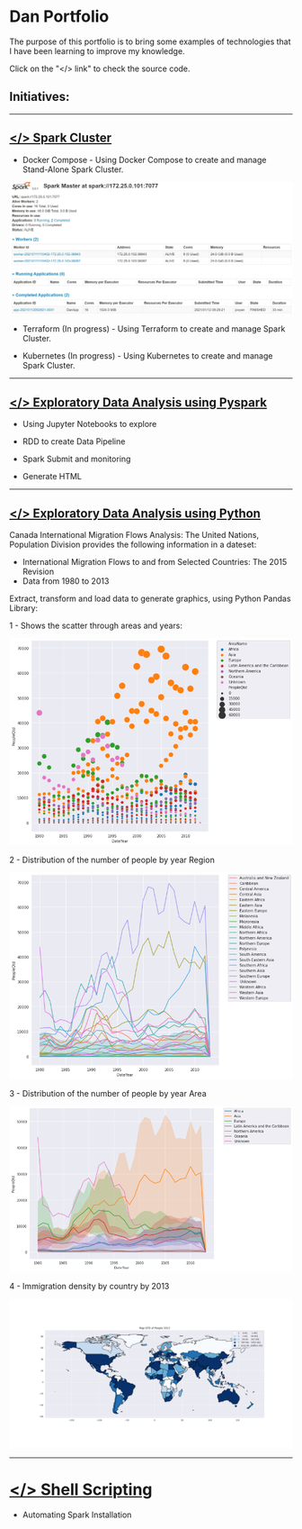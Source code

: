 # Dan Portfolio

The purpose of this portfolio is to bring some examples of technologies that I have been learning to improve my knowledge.

Click on the "</> link" to check the source code.

## Initiatives:
----------- 

## [</> Spark Cluster](https://github.com/DaniloNunesMelo/Dan_Portfolio_Code/tree/master/spark-cluster)

* Docker Compose - Using Docker Compose to create and manage Stand-Alone Spark Cluster.

![SparkMaster](https://github.com/DaniloNunesMelo/Dan_Portfolio_Code/raw/master/spark-cluster/docker-compose/SparkMaster.JPG?raw=true)

* Terraform (In progress) - Using Terraform to create and manage Spark Cluster.

* Kubernetes (In progress) - Using Kubernetes to create and manage Spark Cluster.

----------- 
## [</> Exploratory Data Analysis using Pyspark](https://github.com/DaniloNunesMelo/Dan_Portfolio_Code/tree/master/spark-data-analysis/Inter-Migr-Flows-Italy)

* Using Jupyter Notebooks to explore

* RDD to create Data Pipeline

* Spark Submit and monitoring

* Generate HTML

----------- 
## [</> Exploratory Data Analysis using Python](https://github.com/DaniloNunesMelo/Dan_Portfolio_Code/tree/master/python-data-analysis)

Canada International Migration Flows Analysis:
The United Nations, Population Division provides the following information in a dateset:
* International Migration Flows to and from Selected Countries: The 2015 Revision
* Data from 1980 to 2013

Extract, transform and load data to generate graphics, using Python Pandas Library: 

1 - Shows the scatter through areas and years:

![scatter](https://github.com/DaniloNunesMelo/Dan_Portfolio_Code/blob/master/python-data-analysis/Inter-Migr-Flows-Canada/scat.png?raw=true)

2 - Distribution of the number of people by year Region

![Disp1](https://github.com/DaniloNunesMelo/Dan_Portfolio_Code/blob/master/python-data-analysis/Inter-Migr-Flows-Canada/YearRegion.png?raw=true)

3 - Distribution of the number of people by year Area

![Disp2](https://github.com/DaniloNunesMelo/Dan_Portfolio_Code/blob/master/python-data-analysis/Inter-Migr-Flows-Canada/YearArea.png?raw=true)

4 - Immigration density by country by 2013

![Map 2013](https://github.com/DaniloNunesMelo/Dan_Portfolio_Code/blob/master/python-data-analysis/Inter-Migr-Flows-Canada/Map2013.png?raw=true)


----------- 
# [</> Shell Scripting](https://github.com/DaniloNunesMelo/Dan_Portfolio_Code/tree/master/shell-scripting)

* Automating Spark Installation
